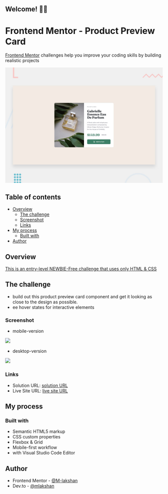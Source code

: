 ## Welcome! 👋🏼

# Frontend Mentor - Product Preview Card

[Frontend Mentor](https://www.frontendmentor.io) challenges help you improve your coding skills by building realistic projects

![This is the design preview for the Product Preview Card coding challenge](./%23Product%20Preview%20Card%20Component%20Main/%23Frontend%20Mentor/design/desktop-preview.jpg)


## Table of contents    

- [Overview](#overview)
  - [The challenge](#the-challenge)
  - [Screenshot](#screenshot)
  - [Links](#links)
- [My process](#my-process)
  - [Built with](#built-with)
- [Author](#author)

## Overview

[This is an entry-level NEWBIE-Free challenge that uses only HTML & CSS](https://www.frontendmentor.io/challenges/product-preview-card-component-GO7UmttRfa)

## The challenge

- build out this product preview card component and get it looking as close to the design as possible.
- ee hover states for interactive elements

### Screenshot

- mobile-version 
<img src="./docs/solutions/Product_Preview_Card_Component_Main_mobile.png" width="300" height="auto">
 
- desktop-version <br/>
<img src="./docs/solutions/Product_Preview_Card_Component_Main_desktop.png" width="600" height="auto">

### Links

- Solution URL: [solution URL](https://github.com/M-lakshan/FM_Challenge-Order-Summary-Component-Main)
- Live Site URL: [live site URL](https://m-lakshan.github.io/FM_Challenge-Order-Summary-Component-Main/)

## My process

### Built with

- Semantic HTML5 markup
- CSS custom properties
- Flexbox & Grid
- Mobile-first workflow
- with Visual Studio Code Editor

## Author

- Frontend Mentor - [@M-lakshan](https://www.frontendmentor.io/profile/M-lakshan)
- Dev.to - [@mlakshan](https://dev.to/mlakshan)
